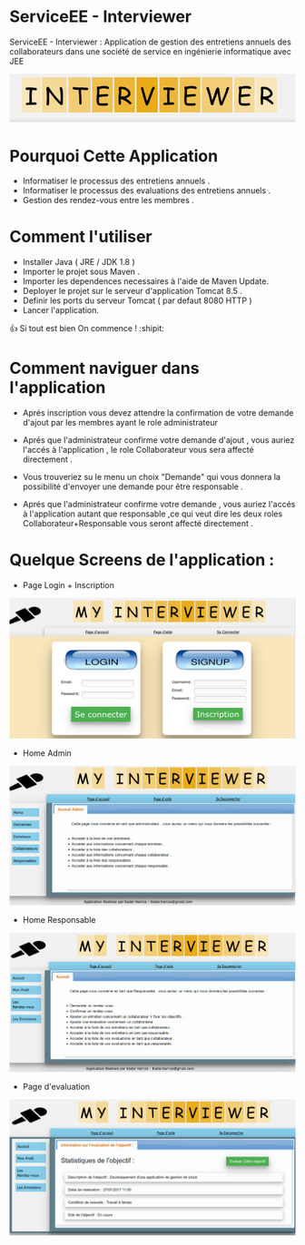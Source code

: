 # ServiceEE - Interviewer

ServiceEE - Interviewer : Application de gestion des entretiens annuels des collaborateurs dans une société de service en ingénierie informatique avec JEE

![KadaH](src/main/webapp/img/Interviewer.png)

# Pourquoi Cette Application 

- Informatiser le processus des entretiens annuels .
- Informatiser le processus des evaluations des entretiens annuels .
- Gestion des rendez-vous entre les membres .

# Comment l'utiliser

- Installer Java ( JRE / JDK  1.8 )
- Importer le projet sous Maven .
- Importer les dependences necessaires à l'aide de Maven Update.
- Deployer le projet sur le serveur d'application Tomcat 8.5 .
- Definir les ports du serveur Tomcat ( par defaut 8080 HTTP )
- Lancer l'application.


:+1: Si tout est bien On commence ! :shipit:

# Comment naviguer dans l'application

- Aprés inscription vous devez attendre la confirmation de votre demande d'ajout par les membres ayant le role administrateur

- Aprés que l'administrateur confirme votre demande d'ajout , vous auriez l'accés à l'application , le role Collaborateur vous sera affecté directement .

- Vous trouveriez su le menu un choix "Demande" qui vous donnera la possibilité d'envoyer une demande pour être responsable .

- Aprés que l'administrateur confirme votre demande  , vous auriez l'accés à l'application autant que responsable ,ce qui veut dire les deux roles Collaborateur+Responsable vous seront affecté directement .


# Quelque Screens de l'application :

- Page Login + Inscription

![KadaH](src/main/webapp/img/LoginPage.png)

- Home Admin 

![KadaH](src/main/webapp/img/HomeAdmin.png)

- Home Responsable

![KadaH](src/main/webapp/img/HomeResponsable.png)

- Page d'evaluation 

![KadaH](src/main/webapp/img/HomeRespObj.png)



